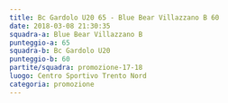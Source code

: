 ```yaml
---
title: Bc Gardolo U20 65 - Blue Bear Villazzano B 60
date: 2018-03-08 21:30:35
squadra-a: Blue Bear Villazzano B
punteggio-a: 65
squadra-b: Bc Gardolo U20
punteggio-b: 60
partite/squadra: promozione-17-18
luogo: Centro Sportivo Trento Nord
categoria: promozione
---
```


